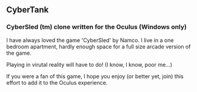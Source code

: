 ## CyberTank
### CyberSled (tm) clone written for the Oculus (Windows only)
I have always loved the game 'CyberSled' by Namco. I live in a one bedroom apartment,
hardly enough space for a full size arcade version of the game.

Playing in virutal reality will have to do! (I know, I know, poor me...)

If you were a fan of this game, I hope you enjoy (or better yet, join) this effort to add it 
to the Oculus experience.
